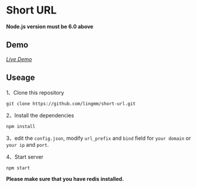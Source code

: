 # Short URL

**Node.js version must be 6.0 above**

## Demo

[_Live Demo_](http://halo.red/)

## Useage

1、Clone this repository

```
git clone https://github.com/lingmm/short-url.git
```

2、Install the dependencies

```
npm install
```
3、edit the `config.json`, modify `url_prefix` and `bind` field for `your domain` or `your ip` and `port`.

4、Start server

```
npm start
```

**Please make sure that you have redis installed.**
